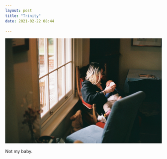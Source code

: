 ```yaml
---
layout: post
title: "Trinity"
date: 2021-02-22 08:44

---
```

![vista](/images/fragments/trinity.JPG)

Not my baby.
